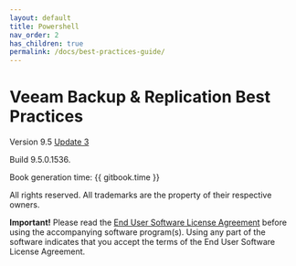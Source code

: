 ```yaml
---
layout: default
title: Powershell
nav_order: 2
has_children: true
permalink: /docs/best-practices-guide/
---
```


Veeam Backup & Replication Best Practices
=======

Version 9.5 [Update 3](https://www.veeam.com/kb2353)

Build 9.5.0.1536.

Book generation time: {{ gitbook.time }}

All rights reserved. All trademarks are the property of their respective owners.

**Important!** Please read the [End User Software License Agreement](https://www.veeam.com/eula.html)
before using the accompanying software program(s). Using any part of the software indicates that you
accept the terms of the End User Software License Agreement.
